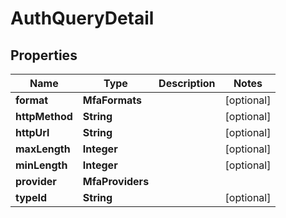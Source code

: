 

# AuthQueryDetail


## Properties

| Name | Type | Description | Notes |
|------------ | ------------- | ------------- | -------------|
|**format** | **MfaFormats** |  |  [optional] |
|**httpMethod** | **String** |  |  [optional] |
|**httpUrl** | **String** |  |  [optional] |
|**maxLength** | **Integer** |  |  [optional] |
|**minLength** | **Integer** |  |  [optional] |
|**provider** | **MfaProviders** |  |  |
|**typeId** | **String** |  |  [optional] |



